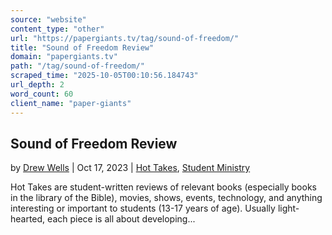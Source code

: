 ```yaml
---
source: "website"
content_type: "other"
url: "https://papergiants.tv/tag/sound-of-freedom/"
title: "Sound of Freedom Review"
domain: "papergiants.tv"
path: "/tag/sound-of-freedom/"
scraped_time: "2025-10-05T00:10:56.184743"
url_depth: 2
word_count: 60
client_name: "paper-giants"
---
```


## Sound of Freedom Review

by [Drew Wells](https://papergiants.tv/author/drew/ "Posts by Drew Wells") | Oct 17, 2023 | [Hot Takes](https://papergiants.tv/category/studentresources/hot-takes/), [Student Ministry](https://papergiants.tv/category/studentresources/)

Hot Takes are student-written reviews of relevant books (especially books in the library of the Bible), movies, shows, events, technology, and anything interesting or important to students (13-17 years of age). Usually light-hearted, each piece is all about developing...